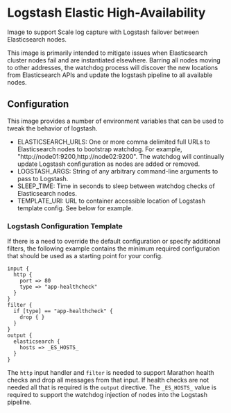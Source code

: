 # Logstash Elastic High-Availability
Image to support Scale log capture with Logstash failover between Elasticsearch nodes.

This image is primarily intended to mitigate issues when Elasticsearch cluster nodes fail and are instantiated
elsewhere. Barring all nodes moving to other addresses, the watchdog process will discover the new locations from
Elasticsearch APIs and update the logstash pipeline to all available nodes.

## Configuration
This image provides a number of environment variables that can be used to tweak the behavior of logstash.

* ELASTICSEARCH_URLS: One or more comma delimited full URLs to Elasticsearch nodes to bootstrap watchdog. For example,
 "http://node01:9200,http://node02:9200". The watchdog will continually update Logstash configuration as nodes are 
 added or removed.
* LOGSTASH_ARGS: String of any arbitrary command-line arguments to pass to Logstash.
* SLEEP_TIME: Time in seconds to sleep between watchdog checks of Elasticsearch nodes.
* TEMPLATE_URI: URL to container accessible location of Logstash template config. See below for example.

### Logstash Configuration Template
If there is a need to override the default configuration or specify additional filters, the following example contains
the minimum required configuration that should be used as a starting point for your config.

```
input {
  http {
    port => 80
    type => "app-healthcheck"
  }
}
filter {
  if [type] == "app-healthcheck" {
    drop { }
  }
}
output {
  elasticsearch {
    hosts => _ES_HOSTS_
  }
}
```

The `http` input handler and `filter` is needed to support Marathon health checks and drop all messages from that input.
If health checks are not needed all that is required is the `output` directive. The `_ES_HOSTS_` value is required to
support the watchdog injection of nodes into the Logstash pipeline.